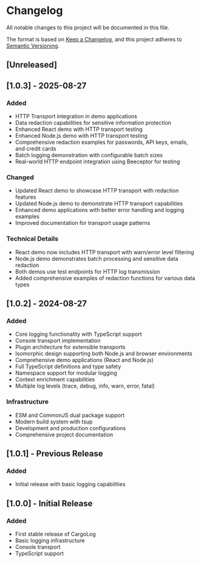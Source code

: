 # Changelog

All notable changes to this project will be documented in this file.

The format is based on [Keep a Changelog](https://keepachangelog.com/en/1.0.0/),
and this project adheres to [Semantic Versioning](https://semver.org/spec/v2.0.0.html).

## [Unreleased]

## [1.0.3] - 2025-08-27

### Added
- HTTP Transport integration in demo applications
- Data redaction capabilities for sensitive information protection
- Enhanced React demo with HTTP transport testing
- Enhanced Node.js demo with HTTP transport testing
- Comprehensive redaction examples for passwords, API keys, emails, and credit cards
- Batch logging demonstration with configurable batch sizes
- Real-world HTTP endpoint integration using Beeceptor for testing

### Changed
- Updated React demo to showcase HTTP transport with redaction features
- Updated Node.js demo to demonstrate HTTP transport capabilities
- Enhanced demo applications with better error handling and logging examples
- Improved documentation for transport usage patterns

### Technical Details
- React demo now includes HTTP transport with warn/error level filtering
- Node.js demo demonstrates batch processing and sensitive data redaction
- Both demos use test endpoints for HTTP log transmission
- Added comprehensive examples of redaction functions for various data types

## [1.0.2] - 2024-08-27

### Added
- Core logging functionality with TypeScript support
- Console transport implementation
- Plugin architecture for extensible transports
- Isomorphic design supporting both Node.js and browser environments
- Comprehensive demo applications (React and Node.js)
- Full TypeScript definitions and type safety
- Namespace support for modular logging
- Context enrichment capabilities
- Multiple log levels (trace, debug, info, warn, error, fatal)

### Infrastructure
- ESM and CommonJS dual package support
- Modern build system with tsup
- Development and production configurations
- Comprehensive project documentation

## [1.0.1] - Previous Release

### Added
- Initial release with basic logging capabilities

## [1.0.0] - Initial Release

### Added
- First stable release of CargoLog
- Basic logging infrastructure
- Console transport
- TypeScript support
